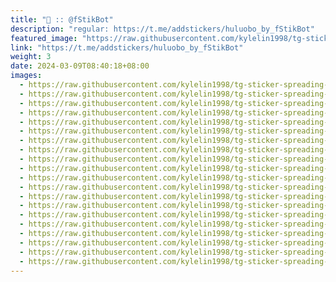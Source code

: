 ```yaml
---
title: "🥕 :: @fStikBot"
description: "regular: https://t.me/addstickers/huluobo_by_fStikBot"
featured_image: "https://raw.githubusercontent.com/kylelin1998/tg-sticker-spreading-worldwide-images/main/img/b37419cb-b1a8-43bf-ac42-ff7a75534a3e.jpg"
link: "https://t.me/addstickers/huluobo_by_fStikBot"
weight: 3
date: 2024-03-09T08:40:18+08:00
images:
  - https://raw.githubusercontent.com/kylelin1998/tg-sticker-spreading-worldwide-images/main/img/b37419cb-b1a8-43bf-ac42-ff7a75534a3e.jpg
  - https://raw.githubusercontent.com/kylelin1998/tg-sticker-spreading-worldwide-images/main/img/2f7bc5c0-ae5b-44f3-b680-059f951323fc.jpg
  - https://raw.githubusercontent.com/kylelin1998/tg-sticker-spreading-worldwide-images/main/img/c757a8c6-003e-4ff7-9985-78f0c358a2ad.jpg
  - https://raw.githubusercontent.com/kylelin1998/tg-sticker-spreading-worldwide-images/main/img/7fe7579c-75cf-4508-b455-290f40014d1c.jpg
  - https://raw.githubusercontent.com/kylelin1998/tg-sticker-spreading-worldwide-images/main/img/e2b98ba2-109e-45f1-ae1d-210ad75fed06.jpg
  - https://raw.githubusercontent.com/kylelin1998/tg-sticker-spreading-worldwide-images/main/img/9abe8233-a159-48c3-b81b-96aca28708a6.jpg
  - https://raw.githubusercontent.com/kylelin1998/tg-sticker-spreading-worldwide-images/main/img/ad9c2cb9-1600-43a6-8459-307b9f8af66b.jpg
  - https://raw.githubusercontent.com/kylelin1998/tg-sticker-spreading-worldwide-images/main/img/d15170e9-a092-46f9-b520-d2ed62cd44ae.jpg
  - https://raw.githubusercontent.com/kylelin1998/tg-sticker-spreading-worldwide-images/main/img/5477ec26-0d38-4a0b-85ba-534d1eca96cd.jpg
  - https://raw.githubusercontent.com/kylelin1998/tg-sticker-spreading-worldwide-images/main/img/a3f96f9a-a704-4f0c-9898-7aacd7c7ef2c.jpg
  - https://raw.githubusercontent.com/kylelin1998/tg-sticker-spreading-worldwide-images/main/img/faabc9a0-76da-42b0-9e05-9bb98d792057.jpg
  - https://raw.githubusercontent.com/kylelin1998/tg-sticker-spreading-worldwide-images/main/img/50b31fe2-26ee-484b-a05e-f6bdb6fcab2c.jpg
  - https://raw.githubusercontent.com/kylelin1998/tg-sticker-spreading-worldwide-images/main/img/d9628231-7c95-4622-a43f-c92fba42bd2a.jpg
  - https://raw.githubusercontent.com/kylelin1998/tg-sticker-spreading-worldwide-images/main/img/c77b6852-9ece-4d19-b1e9-8d4d0575e510.jpg
  - https://raw.githubusercontent.com/kylelin1998/tg-sticker-spreading-worldwide-images/main/img/0b083822-2ba5-4cc1-8b82-0efdda3b0e17.jpg
  - https://raw.githubusercontent.com/kylelin1998/tg-sticker-spreading-worldwide-images/main/img/b52fb77a-3337-4e82-87f0-a877f2049c88.jpg
  - https://raw.githubusercontent.com/kylelin1998/tg-sticker-spreading-worldwide-images/main/img/4e4452ce-d80f-424d-ad9b-a7fe62a2a62b.jpg
  - https://raw.githubusercontent.com/kylelin1998/tg-sticker-spreading-worldwide-images/main/img/5b55514e-c040-4ef2-9566-e4d7db910fe6.jpg
  - https://raw.githubusercontent.com/kylelin1998/tg-sticker-spreading-worldwide-images/main/img/397a95bb-6b40-484b-89f8-efd3fa842f09.jpg
  - https://raw.githubusercontent.com/kylelin1998/tg-sticker-spreading-worldwide-images/main/img/d4b1e6c1-7a74-468f-a011-35796178b488.jpg
---
```

